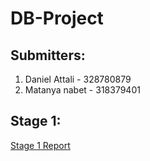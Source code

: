 # DB-Project

## Submitters:

1. Daniel Attali - 328780879
2. Matanya nabet - 318379401

## Stage 1:

[Stage 1 Report](Stage.1/README.md)
